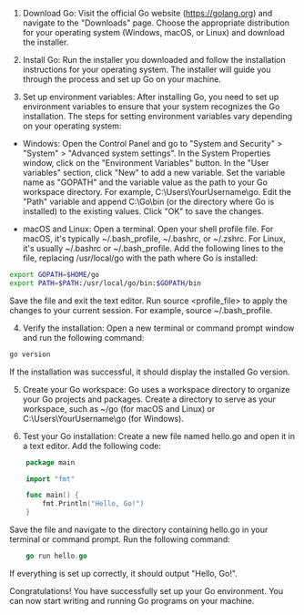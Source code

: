1. Download Go:
Visit the official Go website (https://golang.org) and navigate to the "Downloads" page. Choose the appropriate distribution for your operating system (Windows, macOS, or Linux) and download the installer.

2. Install Go:
Run the installer you downloaded and follow the installation instructions for your operating system. The installer will guide you through the process and set up Go on your machine.

3. Set up environment variables:
After installing Go, you need to set up environment variables to ensure that your system recognizes the Go installation. The steps for setting environment variables vary depending on your operating system:

* Windows:
Open the Control Panel and go to "System and Security" > "System" > "Advanced system settings".
In the System Properties window, click on the "Environment Variables" button.
In the "User variables" section, click "New" to add a new variable.
Set the variable name as "GOPATH" and the variable value as the path to your Go workspace directory. For example, C:\Users\YourUsername\go.
Edit the "Path" variable and append C:\Go\bin (or the directory where Go is installed) to the existing values.
Click "OK" to save the changes.

* macOS and Linux:
Open a terminal.
Open your shell profile file. For macOS, it's typically ~/.bash_profile, ~/.bashrc, or ~/.zshrc. For Linux, it's usually ~/.bashrc or ~/.bash_profile.
Add the following lines to the file, replacing /usr/local/go with the path where Go is installed:

```bash
export GOPATH=$HOME/go
export PATH=$PATH:/usr/local/go/bin:$GOPATH/bin
```
Save the file and exit the text editor.
Run source <profile_file> to apply the changes to your current session. For example, source ~/.bash_profile.

4. Verify the installation:
Open a new terminal or command prompt window and run the following command:

```bash
go version
```
If the installation was successful, it should display the installed Go version.

5. Create your Go workspace:
Go uses a workspace directory to organize your Go projects and packages. Create a directory to serve as your workspace, such as ~/go (for macOS and Linux) or C:\Users\YourUsername\go (for Windows).

6. Test your Go installation:
Create a new file named hello.go and open it in a text editor. Add the following code:
```Go
    package main

    import "fmt"

    func main() {
        fmt.Println("Hello, Go!")
    }

```
Save the file and navigate to the directory containing hello.go in your terminal or command prompt. Run the following command:
```Go
    go run hello.go
```
If everything is set up correctly, it should output "Hello, Go!".

Congratulations! You have successfully set up your Go environment. You can now start writing and running Go programs on your machine.


